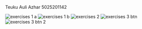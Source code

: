 Teuku Auli Azhar
5025201142

![exercises 1 a](https://user-images.githubusercontent.com/112930506/222338735-7f6e487b-c419-4b80-803b-52293d72b134.jpg)
![exercises 1 b](https://user-images.githubusercontent.com/112930506/222338746-8d91f3b1-c6a1-44e8-822b-e3642adbdae4.jpg)
![exercises 2](https://user-images.githubusercontent.com/112930506/222338757-04021bbe-b68b-450b-ba43-9847e39b64db.jpg)
![exercises 3 btn](https://user-images.githubusercontent.com/112930506/222338778-bcc6f39d-fbc5-4707-832d-01a3246cf02b.jpg)
![exercises 3 btn 2](https://user-images.githubusercontent.com/112930506/222338766-430005c6-53a4-41f3-8fcb-68a7eb413f3f.jpg)
